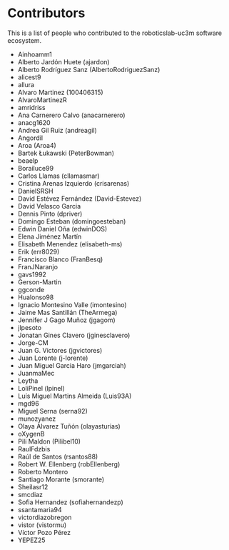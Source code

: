 # Contributors

This is a list of people who contributed to the roboticslab-uc3m software ecosystem.

- Ainhoamm1
- Alberto Jardón Huete (ajardon)
- Alberto Rodríguez Sanz (AlbertoRodriguezSanz)
- alicest9
- allura
- Alvaro Martinez (100406315)
- AlvaroMartinezR
- amridriss
- Ana Carnerero Calvo (anacarnerero)
- anacg1620
- Andrea Gil Ruiz (andreagil)
- Angordil
- Aroa (Aroa4)
- Bartek Łukawski (PeterBowman)
- beaelp
- Borailuce99
- Carlos Llamas (cllamasmar)
- Cristina Arenas Izquierdo (crisarenas)
- DanielSRSH
- David Estévez Fernández (David-Estevez)
- David Velasco Garcia
- Dennis Pinto (dpriver)
- Domingo Esteban (domingoesteban)
- Edwin Daniel Oña (edwinDOS)
- Elena Jiménez Martín
- Elisabeth Menendez (elisabeth-ms)
- Erik (err8029)
- Francisco Blanco (FranBesq)
- FranJNaranjo
- gavs1992
- Gerson-Martin
- ggconde
- Hualonso98
- Ignacio Montesino Valle (imontesino)
- Jaime Mas Santillán (TheArmega)
- Jennifer J Gago Muñoz (jgagom)
- jlpesoto
- Jonatan Gines Clavero (jginesclavero)
- Jorge-CM
- Juan G. Victores (jgvictores)
- Juan Lorente (j-lorente)
- Juan Miguel Garcia Haro (jmgarciah)
- JuanmaMec
- Leytha
- LoliPinel (lpinel)
- Luís Miguel Martins Almeida (Luis93A)
- mgd96
- Miguel Serna (serna92)
- munozyanez
- Olaya Álvarez Tuñón (olayasturias)
- oXygenB
- Pili Maldon (Pilibel10)
- RaulFdzbis
- Raúl de Santos (rsantos88)
- Robert W. Ellenberg (robEllenberg)
- Roberto Montero
- Santiago Morante (smorante)
- Sheilasr12
- smcdiaz
- Sofia Hernandez (sofiahernandezp)
- ssantamaria94
- victordiazobregon
- vistor (vistormu)
- Víctor Pozo Pérez
- YEPEZ25
